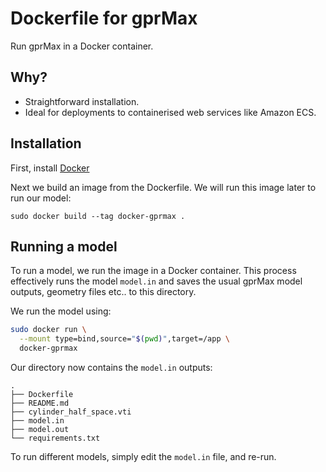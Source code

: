 # Dockerfile for gprMax

Run gprMax in a Docker container.

## Why?

* Straightforward installation.
* Ideal for deployments to containerised web services like Amazon ECS.

## Installation

First, install [Docker](https://docs.docker.com/get-docker/)

Next we build an image from the Dockerfile. We will run this image later to run our model:
```
sudo docker build --tag docker-gprmax .
```

## Running a model

To run a model, we run the image in a Docker container. This process effectively runs the model `model.in` and saves the usual gprMax model outputs, geometry files etc.. to this directory.

We run the model using:

```bash
sudo docker run \
  --mount type=bind,source="$(pwd)",target=/app \
  docker-gprmax
```

Our directory now contains the `model.in` outputs:

```
.
├── Dockerfile
├── README.md
├── cylinder_half_space.vti
├── model.in
├── model.out
└── requirements.txt
```
To run different models, simply edit the `model.in` file, and re-run.
